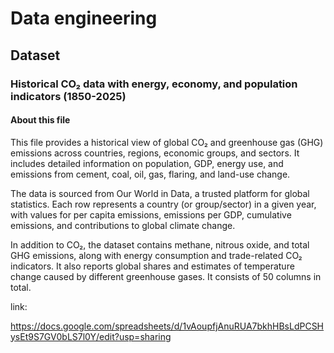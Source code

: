 # Data engineering
## Dataset
### Historical CO₂ data with energy, economy, and population indicators (1850-2025)

#### About this file
This file provides a historical view of global CO₂ and greenhouse gas (GHG) emissions across countries, regions, economic groups, and sectors. It includes detailed information on population, GDP, energy use, and emissions from cement, coal, oil, gas, flaring, and land-use change.

The data is sourced from Our World in Data, a trusted platform for global statistics. Each row represents a country (or group/sector) in a given year, with values for per capita emissions, emissions per GDP, cumulative emissions, and contributions to global climate change.

In addition to CO₂, the dataset contains methane, nitrous oxide, and total GHG emissions, along with energy consumption and trade-related CO₂ indicators. It also reports global shares and estimates of temperature change caused by different greenhouse gases. It consists of 50 columns in total. 

 
link: 

https://docs.google.com/spreadsheets/d/1vAoupfjAnuRUA7bkhHBsLdPCSHysEt9S7GV0bLS7l0Y/edit?usp=sharing
